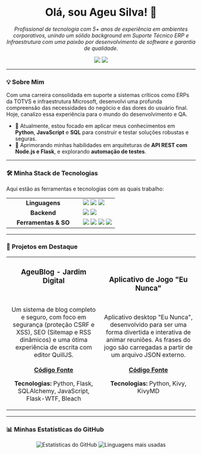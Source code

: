<h1 align="center">Olá, sou Ageu Silva! 👋</h1>
<p align="center">
  <em>Profissional de tecnologia com 5+ anos de experiência em ambientes corporativos, unindo um sólido background em Suporte Técnico ERP e Infraestrutura com uma paixão por desenvolvimento de software e garantia de qualidade.</em>
</p>

<p align="center">
  <a href="https://www.linkedin.com/in/ageursilva/"><img src="https://img.shields.io/badge/LinkedIn-Ageu%20Silva-0077B5?style=for-the-badge&logo=linkedin&logoColor=white" /></a>
  <a href="mailto:ageu13silva@gmail.com"><img src="https://img.shields.io/badge/Email-ageu13silva@gmail.com-D14836?style=for-the-badge&logo=gmail&logoColor=white" /></a>
</p>

---

### 💡 Sobre Mim

Com uma carreira consolidada em suporte a sistemas críticos como ERPs da TOTVS e infraestrutura Microsoft, desenvolvi uma profunda compreensão das necessidades do negócio e das dores do usuário final. Hoje, canalizo essa experiência para o mundo do desenvolvimento e QA.

- 🔭 Atualmente, estou focado em aplicar meus conhecimentos em **Python**, **JavaScript** e **SQL** para construir e testar soluções robustas e seguras.
- 🌱 Aprimorando minhas habilidades em arquiteturas de **API REST com Node.js e Flask**, e explorando **automação de testes**.


---

### 🛠️ Minha Stack de Tecnologias

Aqui estão as ferramentas e tecnologias com as quais trabalho:

<table>
  <tr>
    <td align="center" width="180">
      <strong>Linguagens</strong>
    </td>
    <td>
      <img src="https://img.shields.io/badge/Python-3776AB?style=for-the-badge&logo=python&logoColor=white" />
      <img src="https://img.shields.io/badge/JavaScript-F7DF1E?style=for-the-badge&logo=javascript&logoColor=black" />
      <img src="https://img.shields.io/badge/SQL-4479A1?style=for-the-badge&logo=postgresql&logoColor=white" />
    </td>
  </tr>
  <tr>
    <td align="center">
      <strong>Backend</strong>
    </td>
    <td>
      <img src="https://img.shields.io/badge/Node.js-339933?style=for-the-badge&logo=node.js&logoColor=white" />
      <img src="https://img.shields.io/badge/Flask-000000?style=for-the-badge&logo=flask&logoColor=white" />
    </td>
  </tr>
  <tr>
    <td align="center">
      <strong>Ferramentas & SO</strong>
    </td>
    <td>
      <img src="https://img.shields.io/badge/Linux-FCC624?style=for-the-badge&logo=linux&logoColor=black" />
      <img src="https://img.shields.io/badge/Git-F05032?style=for-the-badge&logo=git&logoColor=white" />
      <img src="https://img.shields.io/badge/Postman-FF6C37?style=for-the-badge&logo=postman&logoColor=white" />
      <img src="https://img.shields.io/badge/Insomnia-4000BF?style=for-the-badge&logo=insomnia&logoColor=white" />
    </td>
  </tr>
</table>

---

### 🚀 Projetos em Destaque

<table>
  <tr>
    <td width="50%">
      <h3 align="center">AgeuBlog - Jardim Digital</h3>
      <br />
      <p align="center">
        Um sistema de blog completo e seguro, com foco em segurança (proteção CSRF e XSS), SEO (Sitemap e RSS dinâmicos) e uma ótima experiência de escrita com editor QuillJS.
        <br /><br />
        <a href="https://github.com/Ageursilva/ageublog"><b>Código Fonte</b></a>
      </p>
      <p align="center"><b>Tecnologias:</b> Python, Flask, SQLAlchemy, JavaScript, Flask-WTF, Bleach</p>
    </td>
    <td width="50%">
      <h3 align="center">Aplicativo de Jogo "Eu Nunca"</h3>
      <br />
      <p align="center">
        Aplicativo desktop "Eu Nunca", desenvolvido para ser uma forma divertida e interativa de animar reuniões. As frases do jogo são carregadas a partir de um arquivo JSON externo.
        <br /><br />
        <a href="https://github.com/Ageursilva/EuNunca"><b>Código Fonte</b></a>
      </p>
      <p align="center"><b>Tecnologias:</b> Python, Kivy, KivyMD</p>
    </td>
  </tr>
</table>

---

### 📊 Minhas Estatísticas do GitHub

<p align="center">
  <img src="https://github-readme-stats.vercel.app/api?username=Ageursilva&theme=radical&show_icons=true&hide_border=true&count_private=true" alt="Estatísticas do GitHub" />
  <img src="https://github-readme-stats.vercel.app/api/top-langs/?username=Ageursilva&layout=compact&theme=radical&hide_border=true&hide=html" alt="Linguagens mais usadas" />
</p>
